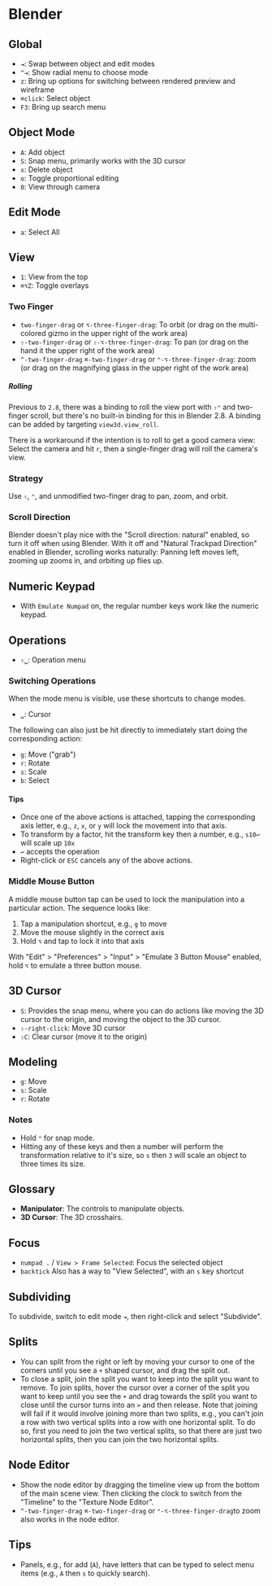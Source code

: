 # Blender

## Global

- `⇥`: Swap between object and edit modes
- `^⇥`: Show radial menu to choose mode
- `z`: Bring up options for switching between rendered preview and wireframe
- `⌘click`: Select object
- `F3`: Bring up search menu

## Object Mode

- `A`: Add object
- `S`: Snap menu, primarily works with the 3D cursor
- `x`: Delete object
- `o`: Toggle proportional editing
- `0`: View through camera

## Edit Mode

- `a`: Select All

## View

- `1`: View from the top
- `⌘⌥Z`: Toggle overlays

### Two Finger

- `two-finger-drag` or `⌥-three-finger-drag`: To orbit (or drag on the multi-colored gizmo in the upper right of the work area)
- `⇧-two-finger-drag` or `⇧-⌥-three-finger-drag`: To pan (or drag on the hand it the upper right of the work area)
- `^-two-finger-drag` `⌘-two-finger-drag` or `⌃-⌥-three-finger-drag`: zoom (or drag on the magnifying glass in the upper right of the work area)

##### Rolling

Previous to `2.8`, there was a binding to roll the view port with `⇧⌃` and two-finger scroll, but there's no built-in binding for this in Blender 2.8. A binding can be added by targeting `view3d.view_roll`.

There is a workaround if the intention is to roll to get a good camera view: Select the camera and hit `r`, then a single-finger drag will roll the camera's view.

### Strategy

Use `⇧`, `⌃`, and unmodified two-finger drag to pan, zoom, and orbit.

### Scroll Direction

Blender doesn't play nice with the "Scroll direction: natural" enabled, so turn it off when using Blender. With it off and "Natural Trackpad Direction" enabled in Blender, scrolling works naturally: Panning left moves left, zooming up zooms in, and orbiting up flies up.

## Numeric Keypad

- With `Emulate Numpad` on, the regular number keys work like the numeric keypad.

## Operations

- `⇧␣`: Operation menu

### Switching Operations

When the mode menu is visible, use these shortcuts to change modes.

- `␣`: Cursor

The following can also just be hit directly to immediately start doing the corresponding action:

- `g`: Move ("grab")
- `r`: Rotate
- `s`: Scale
- `b`: Select

#### Tips

- Once one of the above actions is attached, tapping the corresponding axis letter, e.g., `z`, `x`, or `y` will lock the movement into that axis.
- To transform by a factor, hit the transform key then a number, e.g., `s10↩` will scale up `10x`
- `↩` accepts the operation
- Right-click or `ESC` cancels any of the above actions.

### Middle Mouse Button

A middle mouse button tap can be used to lock the manipulation into a particular action. The sequence looks like:

1. Tap a manipulation shortcut, e.g., `g` to move
2. Move the mouse slightly in the correct axis
3. Hold `⌥` and tap to lock it into that axis

With "Edit" > "Preferences" > "Input" > "Emulate 3 Button Mouse" enabled, hold `⌥` to emulate a three button mouse.

## 3D Cursor

- `S`: Provides the snap menu, where you can do actions like moving the 3D cursor to the origin, and moving the object to the 3D cursor.
- `⇧-right-click`: Move 3D cursor
- `⇧C`: Clear cursor (move it to the origin)

## Modeling

- `g`: Move
- `s`: Scale
- `r`: Rotate

### Notes

- Hold `⌃` for snap mode.
- Hitting any of these keys and then a number will perform the transformation relative to it's size, so `s` then `3` will scale an object to three times its size.

## Glossary

- **Manipulator**: The controls to manipulate objects.
- **3D Cursor**: The 3D crosshairs.

## Focus

- `numpad .` / `View > Frame Selected`: Focus the selected object
- `backtick` Also has a way to "View Selected", with an `s` key shortcut

## Subdividing

To subdivide, switch to edit mode `⇥`, then right-click and select "Subdivide".

## Splits

- You can split from the right or left by moving your cursor to one of the corners until you see a `+` shaped cursor, and drag the split out.
- To close a split, join the split you want to keep into the split you want to remove. To join splits, hover the cursor over a corner of the split you want to keep until you see the `+` and drag towards the split you want to close until the cursor turns into an `>` and then release. Note that joining will fail if it would involve joining more than two splits, e.g., you can't join a row with two vertical splits into a row with one horizontal split. To do so, first you need to join the two vertical splits, so that there are just two horizontal splits, then you can join the two horizontal splits.

## Node Editor

- Show the node editor by dragging the timeline view up from the bottom of the main scene view. Then clicking the clock to switch from the "Timeline" to the "Texture Node Editor".
- `^-two-finger-drag` `⌘-two-finger-drag` or `⌃-⌥-three-finger-drag`to zoom also works in the node editor.

## Tips

- Panels, e.g., for add (`A`), have letters that can be typed to select menu items (e.g., `A` then `s` to quickly search).
